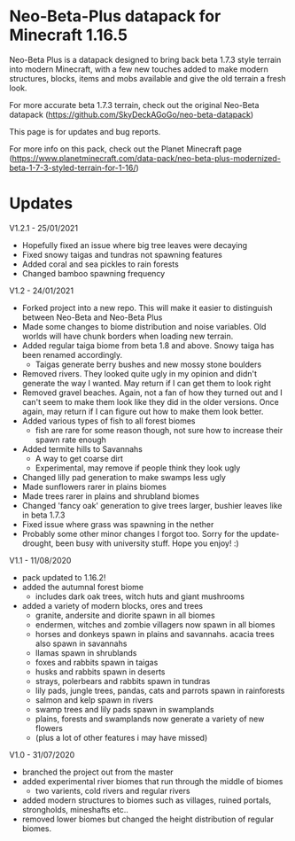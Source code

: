 # Neo-Beta-Plus datapack for Minecraft 1.16.5

Neo-Beta Plus is a datapack designed to bring back beta 1.7.3 style terrain into modern Minecraft, with a few new touches added to make modern structures, blocks, items and mobs available and give the old terrain a fresh look.

For more accurate beta 1.7.3 terrain, check out the original Neo-Beta datapack (https://github.com/SkyDeckAGoGo/neo-beta-datapack)

This page is for updates and bug reports. 

For more info on this pack, check out the Planet Minecraft page (https://www.planetminecraft.com/data-pack/neo-beta-plus-modernized-beta-1-7-3-styled-terrain-for-1-16/)

# Updates
V1.2.1 - 25/01/2021
+ Hopefully fixed an issue where big tree leaves were decaying
+ Fixed snowy taigas and tundras not spawning features
+ Added coral and sea pickles to rain forests
+ Changed bamboo spawning frequency

V1.2 - 24/01/2021
+ Forked project into a new repo. This will make it easier to distinguish between Neo-Beta and Neo-Beta Plus
+ Made some changes to biome distribution and noise variables. Old worlds will have chunk borders when loading new terrain.
+ Added regular taiga biome from beta 1.8 and above. Snowy taiga has been renamed accordingly.
	+ Taigas generate berry bushes and new mossy stone boulders
+ Removed rivers. They looked quite ugly in my opinion and didn't generate the way I wanted. May return if I can get them to look right
+ Removed gravel beaches. Again, not a fan of how they turned out and I can't seem to make them look like they did in the older versions. Once again, may return if I can figure out how to make them look better.
+ Added various types of fish to all forest biomes
	+ fish are rare for some reason though, not sure how to increase their spawn rate enough
+ Added termite hills to Savannahs
	+ A way to get coarse dirt
	+ Experimental, may remove if people think they look ugly
+ Changed lilly pad generation to make swamps less ugly
+ Made sunflowers rarer in plains biomes
+ Made trees rarer in plains and shrubland biomes
+ Changed 'fancy oak' generation to give trees larger, bushier leaves like in beta 1.7.3
+ Fixed issue where grass was spawning in the nether
+ Probably some other minor changes I forgot too. Sorry for the update-drought, been busy with university stuff. Hope you enjoy! :)
	

V1.1 - 11/08/2020
+ pack updated to 1.16.2!
+ added the autumnal forest biome
	+ includes dark oak trees, witch huts and giant mushrooms
+ added a variety of modern blocks, ores and trees
	+ granite, andersite and diorite spawn in all biomes
	+ endermen, witches and zombie villagers now spawn in all biomes
	+ horses and donkeys spawn in plains and savannahs. acacia trees also spawn in savannahs
	+ llamas spawn in shrublands
	+ foxes and rabbits spawn in taigas
	+ husks and rabbits spawn in deserts
	+ strays, polerbears and rabbits spawn in tundras
	+ lily pads, jungle trees, pandas, cats and parrots spawn in rainforests
	+ salmon and kelp spawn in rivers
	+ swamp trees and lily pads spawn in swamplands
	+ plains, forests and swamplands now generate a variety of new flowers
	+ (plus a lot of other features i may have missed)

V1.0 - 31/07/2020
+ branched the project out from the master
+ added experimental river biomes that run through the middle of biomes
	+ two varients, cold rivers and regular rivers
+ added modern structures to biomes such as villages, ruined portals, strongholds, mineshafts etc..
+ removed lower biomes but changed the height distribution of regular biomes.

